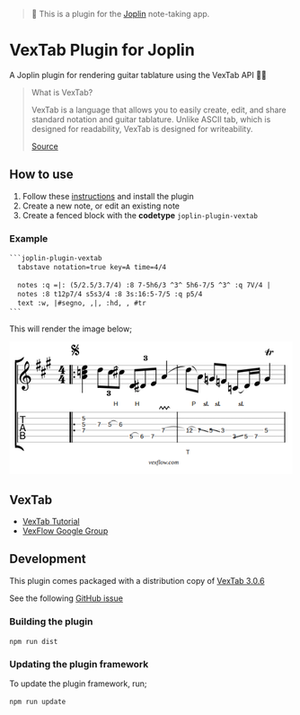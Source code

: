 > 📣 This is a plugin for the [Joplin](https://joplinapp.org/) note-taking app.

# VexTab Plugin for Joplin

A Joplin plugin for rendering guitar tablature using the VexTab API 🎼🎸

> What is VexTab?
> 
> VexTab is a language that allows you to easily create, edit, and share standard notation and guitar tablature. Unlike ASCII tab, which is designed for readability, VexTab is designed for writeability.
>
> [Source](http://vexflow.com/vextab/tutorial.html)

## How to use

1. Follow these [instructions](https://joplinapp.org/plugins/) and install the plugin
2. Create a new note, or edit an existing note
3. Create a fenced block with the **codetype** `joplin-plugin-vextab`

### Example

    ```joplin-plugin-vextab
      tabstave notation=true key=A time=4/4
    
      notes :q =|: (5/2.5/3.7/4) :8 7-5h6/3 ^3^ 5h6-7/5 ^3^ :q 7V/4 |
      notes :8 t12p7/4 s5s3/4 :8 3s:16:5-7/5 :q p5/4
      text :w, |#segno, ,|, :hd, , #tr
    ```

This will render the image below;

![VexFlow](./vexflow-sample.png)

## VexTab

- [VexTab Tutorial](http://vexflow.com/vextab/tutorial.html)
- [VexFlow Google Group](https://groups.google.com/g/vexflow)

## Development

This plugin comes packaged with a distribution copy of [VexTab 3.0.6](https://github.com/0xfe/vextab)

See the following [GitHub issue](https://github.com/0xfe/vextab/issues/106)

### Building the plugin

`npm run dist`

### Updating the plugin framework

To update the plugin framework, run;

`npm run update`
